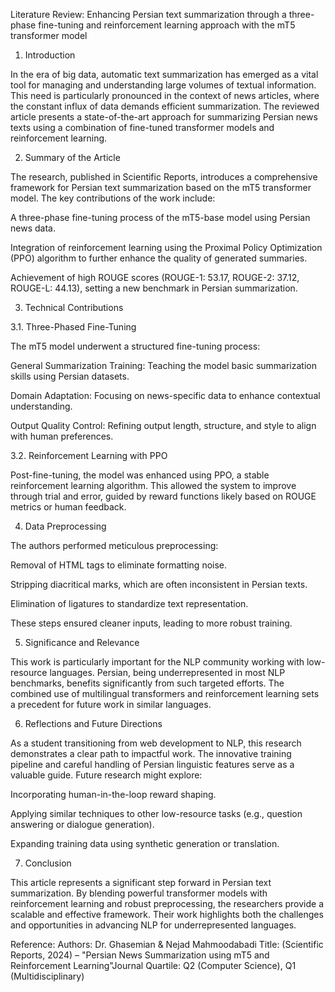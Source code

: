 Literature Review: Enhancing Persian text summarization through a three-phase fine-tuning and reinforcement learning approach with the mT5 transformer model


1. Introduction

In the era of big data, automatic text summarization has emerged as a vital tool for managing and understanding large volumes of textual information. This need is particularly pronounced in the context of news articles, where the constant influx of data demands efficient summarization. The reviewed article presents a state-of-the-art approach for summarizing Persian news texts using a combination of fine-tuned transformer models and reinforcement learning.

2. Summary of the Article

The research, published in Scientific Reports, introduces a comprehensive framework for Persian text summarization based on the mT5 transformer model. The key contributions of the work include:

A three-phase fine-tuning process of the mT5-base model using Persian news data.

Integration of reinforcement learning using the Proximal Policy Optimization (PPO) algorithm to further enhance the quality of generated summaries.

Achievement of high ROUGE scores (ROUGE-1: 53.17, ROUGE-2: 37.12, ROUGE-L: 44.13), setting a new benchmark in Persian summarization.

3. Technical Contributions

3.1. Three-Phased Fine-Tuning

The mT5 model underwent a structured fine-tuning process:

General Summarization Training: Teaching the model basic summarization skills using Persian datasets.

Domain Adaptation: Focusing on news-specific data to enhance contextual understanding.

Output Quality Control: Refining output length, structure, and style to align with human preferences.

3.2. Reinforcement Learning with PPO

Post-fine-tuning, the model was enhanced using PPO, a stable reinforcement learning algorithm. This allowed the system to improve through trial and error, guided by reward functions likely based on ROUGE metrics or human feedback.

4. Data Preprocessing

The authors performed meticulous preprocessing:

Removal of HTML tags to eliminate formatting noise.

Stripping diacritical marks, which are often inconsistent in Persian texts.

Elimination of ligatures to standardize text representation.

These steps ensured cleaner inputs, leading to more robust training.

5. Significance and Relevance

This work is particularly important for the NLP community working with low-resource languages. Persian, being underrepresented in most NLP benchmarks, benefits significantly from such targeted efforts. The combined use of multilingual transformers and reinforcement learning sets a precedent for future work in similar languages.

6. Reflections and Future Directions

As a student transitioning from web development to NLP, this research demonstrates a clear path to impactful work. The innovative training pipeline and careful handling of Persian linguistic features serve as a valuable guide. Future research might explore:

Incorporating human-in-the-loop reward shaping.

Applying similar techniques to other low-resource tasks (e.g., question answering or dialogue generation).

Expanding training data using synthetic generation or translation.

7. Conclusion

This article represents a significant step forward in Persian text summarization. By blending powerful transformer models with reinforcement learning and robust preprocessing, the researchers provide a scalable and effective framework. Their work highlights both the challenges and opportunities in advancing NLP for underrepresented languages.

Reference:
Authors: Dr. Ghasemian & Nejad Mahmoodabadi Title: (Scientific Reports, 2024) – "Persian News Summarization using mT5 and Reinforcement Learning"Journal Quartile: Q2 (Computer Science), Q1 (Multidisciplinary)

